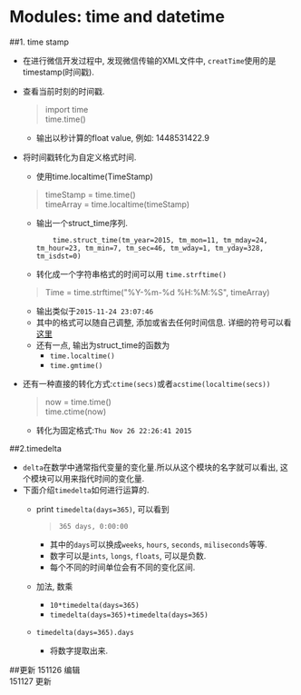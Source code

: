 # Modules: time and datetime
##1. time stamp
- 在进行微信开发过程中, 发现微信传输的XML文件中, `creatTime`使用的是timestamp(时间戳).
- 查看当前时刻的时间戳.

    > import time   
    > time.time()
    
    - 输出以秒计算的float value, 例如: 1448531422.9
- 将时间戳转化为自定义格式时间.
   - 使用time.localtime(TimeStamp)
    
    > timeStamp = time.time()  
    > timeArray = time.localtime(timeStamp) 
   
   - 输出一个struct_time序列.
       
             time.struct_time(tm_year=2015, tm_mon=11, tm_mday=24, tm_hour=23, tm_min=7, tm_sec=46, tm_wday=1, tm_yday=328, tm_isdst=0) 
             
   - 转化成一个字符串格式的时间可以用 `time.strftime()`

    > Time = time.strftime("%Y-%m-%d %H:%M:%S", timeArray) 
    
    - 输出类似于`2015-11-24 23:07:46`
    - 其中的格式可以随自己调整, 添加或省去任何时间信息. 详细的符号可以看[这里](https://docs.python.org/2/library/time.html?highlight=time#time.strftime)
    - 还有一点, 输出为struct_time的函数为
       - `time.localtime()`
       - `time.gmtime()`
- 还有一种直接的转化方式:`ctime(secs)`或者`acstime(localtime(secs))`

    > now = time.time()  
    > time.ctime(now)
    
    - 转化为固定格式:`Thu Nov 26 22:26:41 2015`


##2.timedelta
- `delta`在数学中通常指代变量的变化量.所以从这个模块的名字就可以看出, 这个模块可以用来指代时间的变化量.
- 下面介绍`timedelta`如何进行运算的.
    - print `timedelta(days=365)`, 可以看到
    
       > `365 days, 0:00:00`
       
       - 其中的`days`可以换成`weeks`, `hours`, `seconds`, `miliseconds`等等. 
       - 数字可以是`ints`, `longs`, `floats`, 可以是负数.
       - 每个不同的时间单位会有不同的变化区间.
    
    - 加法, 数乘
        - `10*timedelta(days=365)`
        - `timedelta(days=365)+timedelta(days=365)`
       
    - `timedelta(days=365).days`  
        - 将数字提取出来.

   


##更新
151126 编辑  
151127 更新